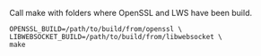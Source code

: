 Call make with folders where OpenSSL and LWS have been build.

```
OPENSSL_BUILD=/path/to/build/from/openssl \
LIBWEBSOCKET_BUILD=/path/to/build/from/libwebsocket \
make
```
